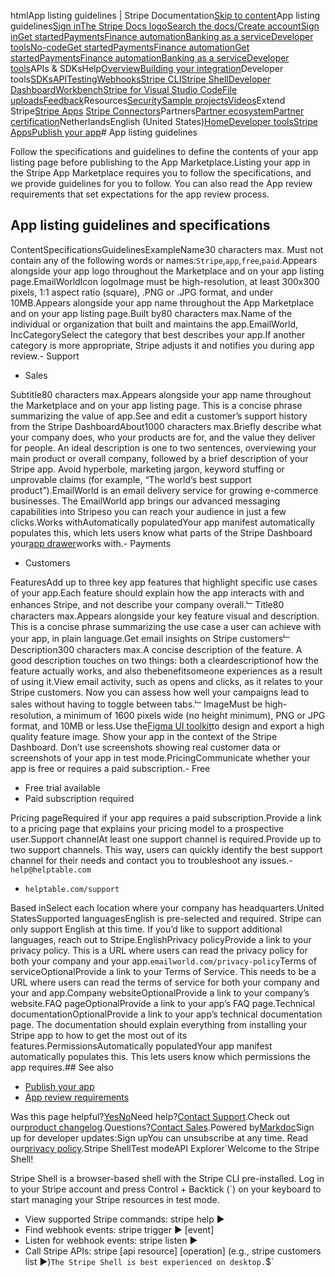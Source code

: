 htmlApp listing guidelines | Stripe Documentation[Skip to content](#main-content)App listing guidelines[Sign in](https://dashboard.stripe.com/login?redirect=https%3A%2F%2Fdocs.stripe.com%2Fstripe-apps%2Flisting-guidelines)[The Stripe Docs logo](/)[Search the docs/](#)[Create account](https://dashboard.stripe.com/register)[Sign in](https://dashboard.stripe.com/login?redirect=https%3A%2F%2Fdocs.stripe.com%2Fstripe-apps%2Flisting-guidelines)[Get started](/get-started)[Payments](/payments)[Finance automation](/finance-automation)[Banking as a service](/financial-services)[Developer tools](/development)[No-code](/no-code)[Get started](/get-started)[Payments](/payments)[Finance automation](/finance-automation)[](#)[Get started](/get-started)[Payments](/payments)[Finance automation](/finance-automation)[Banking as a service](/financial-services)[Developer tools](/development)[](#)APIs & SDKsHelp[Overview](/docs/development)[Building your integration](#)Developer tools[SDKs](#)[API](#)[Testing](#)[Webhooks](#)[Stripe CLI](#)[Stripe Shell](#)[Developer Dashboard](#)[Workbench](#)[Stripe for Visual Studio Code](/docs/stripe-vscode)[File uploads](/docs/file-upload)[Feedback](/docs/dev-tools-csat)Resources[Security](#)[Sample projects](#)[Videos](#)Extend Stripe[Stripe Apps](#)
[Stripe Connectors](#)Partners[Partner ecosystem](/docs/partners)[Partner certification](/docs/partners/training-and-certification)NetherlandsEnglish (United States)[](#)[](#)[Home](/docs)[Developer tools](/docs/development)[Stripe Apps](/docs/stripe-apps)[Publish your app](/docs/stripe-apps/publish-app)# App listing guidelines

Follow the specifications and guidelines to define the contents of your app listing page before publishing to the App Marketplace.Listing your app in the Stripe App Marketplace requires you to follow the specifications, and we provide guidelines for you to follow. You can also read the App review requirements that set expectations for the app review process.

## App listing guidelines and specifications

ContentSpecificationsGuidelinesExampleName30 characters max. Must not contain any of the following words or names:`Stripe`,`app`,`free`,`paid`.Appears alongside your app logo throughout the Marketplace and on your app listing page.EmailWorldIcon logoImage must be high-resolution, at least 300x300 pixels, 1:1 aspect ratio (square), .PNG or .JPG format, and under 10MB.Appears alongside your app name throughout the App Marketplace and on your app listing page.Built by80 characters max.Name of the individual or organization that built and maintains the app.EmailWorld, IncCategorySelect the category that best describes your app.If another category is more appropriate, Stripe adjusts it and notifies you during app review.- Support
- Sales

Subtitle80 characters max.Appears alongside your app name throughout the Marketplace and on your app listing page. This is a concise phrase summarizing the value of app.See and edit a customer’s support history from the Stripe DashboardAbout1000 characters max.Briefly describe what your company does, who your products are for, and the value they deliver for people. An ideal description is one to two sentences, overviewing your main product or overall company, followed by a brief description of your Stripe app.  Avoid hyperbole, marketing jargon, keyword stuffing or unprovable claims (for example, “The world’s best support product”).EmailWorld is an email delivery service for growing e-commerce businesses. The EmailWorld app brings our advanced messaging capabilities into Stripeso you can reach your audience in just a few clicks.Works withAutomatically populatedYour app manifest automatically populates this, which lets users know what parts of the Stripe Dashboard your[app drawer](/stripe-apps/design#available-surfaces)works with.- Payments
- Customers

FeaturesAdd up to three key app features that highlight specific use cases of your app.Each feature should explain how the app interacts with and enhances Stripe, and not describe your company overall.﹂Title80 characters max.Appears alongside your key feature visual and description. This is a concise phrase summarizing the use case a user can achieve with your app, in plain language.Get email insights on Stripe customers﹂Description300 characters max.A concise description of the feature. A good description touches on two things: both a cleardescriptionof how the feature actually works, and also thebenefitsomeone experiences as a result of using it.View email activity, such as opens and clicks, as it relates to your Stripe customers. Now you can assess how well your campaigns lead to sales without having to toggle between tabs.﹂ImageMust be high-resolution, a minimum of 1600 pixels wide (no height minimum), PNG or JPG format, and 10MB or less.Use the[Figma UI toolkit](/stripe-apps/design#figma-ui-toolkit)to design and export a high quality feature image. Show your app in the context of the Stripe Dashboard. Don’t use screenshots showing real customer data or screenshots of your app in test mode.PricingCommunicate whether your app is free or requires a paid subscription.- Free
- Free trial available
- Paid subscription required

Pricing pageRequired if your app requires a paid subscription.Provide a link to a pricing page that explains your pricing model to a prospective user.Support channelAt least one support channel is required.Provide up to two support channels. This way, users can quickly identify the best support channel for their needs and contact you to troubleshoot any issues.- `help@helptable.com`
- `helptable.com/support`

Based inSelect each location where your company has headquarters.United StatesSupported languagesEnglish is pre-selected and required. Stripe can only support English at this time. If you’d like to support additional languages, reach out to Stripe.EnglishPrivacy policyProvide a link to your privacy policy. This is a URL where users can read the privacy policy for both your company and your app.`emailworld.com/privacy-policy`Terms of serviceOptionalProvide a link to your Terms of Service. This needs to be a URL where users can read the terms of service for both your company and your and app.Company websiteOptionalProvide a link to your company’s website.FAQ pageOptionalProvide a link to your app’s FAQ page.Technical documentationOptionalProvide a link to your app’s technical documentation page. The documentation should explain everything from installing your Stripe app to how to get the most out of its features.PermissionsAutomatically populatedYour app manifest automatically populates this. This lets users know which permissions the app requires.## See also

- [Publish your app](/stripe-apps/publish-app)
- [App review requirements](/stripe-apps/review-requirements)

Was this page helpful?[Yes](#)[No](#)Need help?[Contact Support](https://support.stripe.com/).Check out our[product changelog](https://stripe.com/blog/changelog).Questions?[Contact Sales](https://stripe.com/contact/sales).Powered by[Markdoc](https://markdoc.dev)Sign up for developer updates:Sign upYou can unsubscribe at any time. Read our[privacy policy](https://stripe.com/privacy).Stripe ShellTest modeAPI Explorer[](https://stripe.com/docs/stripe-cli#install)`Welcome to the Stripe Shell!

Stripe Shell is a browser-based shell with the Stripe CLI pre-installed. Log in to your
Stripe account and press Control + Backtick (`) on your keyboard to start managing your Stripe
resources in test mode.

- View supported Stripe commands: stripe help ▶️
- Find webhook events: stripe trigger ▶️ [event]
- Listen for webhook events: stripe listen ▶
- Call Stripe APIs: stripe [api resource] [operation] (e.g., stripe customers list ▶️)`The Stripe Shell is best experienced on desktop.`$`